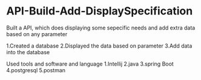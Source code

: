 # API-Build-Add-DisplaySpecification
Built a API, which does displaying some sepecific needs and add extra data based on any parameter

1.Created a database
2.Displayed the data based on parameter
3.Add data into the database 

Used tools and software and language
1.Intellij
2.java
3.spring Boot
4.postgresql
5.postman

